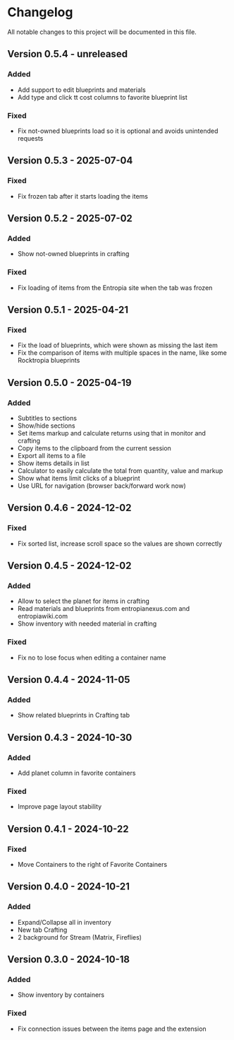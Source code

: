 # Changelog

All notable changes to this project will be documented in this file.

## Version 0.5.4 - unreleased
### Added
- Add support to edit blueprints and materials
- Add type and click tt cost columns to favorite blueprint list

### Fixed
- Fix not-owned blueprints load so it is optional and avoids unintended requests

## Version 0.5.3 - 2025-07-04
### Fixed
- Fix frozen tab after it starts loading the items

## Version 0.5.2 - 2025-07-02
### Added
- Show not-owned blueprints in crafting

### Fixed
- Fix loading of items from the Entropia site when the tab was frozen

## Version 0.5.1 - 2025-04-21
### Fixed
- Fix the load of blueprints, which were shown as missing the last item
- Fix the comparison of items with multiple spaces in the name, like some Rocktropia blueprints

## Version 0.5.0 - 2025-04-19
### Added
- Subtitles to sections
- Show/hide sections
- Set items markup and calculate returns using that in monitor and crafting
- Copy items to the clipboard from the current session
- Export all items to a file
- Show items details in list
- Calculator to easily calculate the total from quantity, value and markup
- Show what items limit clicks of a blueprint
- Use URL for navigation (browser back/forward work now)

## Version 0.4.6 - 2024-12-02
### Fixed
- Fix sorted list, increase scroll space so the values are shown correctly

## Version 0.4.5 - 2024-12-02
### Added
- Allow to select the planet for items in crafting
- Read materials and blueprints from entropianexus.com and entropiawiki.com
- Show inventory with needed material in crafting

### Fixed
- Fix no to lose focus when editing a container name

## Version 0.4.4 - 2024-11-05
### Added
- Show related blueprints in Crafting tab

## Version 0.4.3 - 2024-10-30
### Added
- Add planet column in favorite containers

### Fixed
- Improve page layout stability

## Version 0.4.1 - 2024-10-22
### Fixed
- Move Containers to the right of Favorite Containers

## Version 0.4.0 - 2024-10-21
### Added
- Expand/Collapse all in inventory
- New tab Crafting
- 2 background for Stream (Matrix, Fireflies)

## Version 0.3.0 - 2024-10-18
### Added
- Show inventory by containers

### Fixed
- Fix connection issues between the items page and the extension
